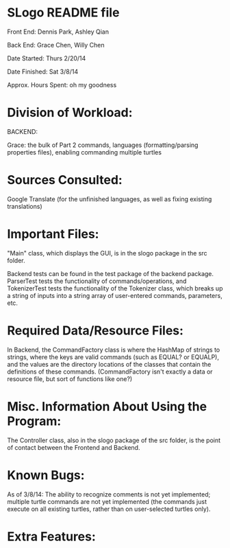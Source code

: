 SLogo README file
=====

Front End: Dennis Park, Ashley Qian

Back End: Grace Chen, Willy Chen


Date Started: Thurs 2/20/14

Date Finished: Sat 3/8/14

Approx. Hours Spent: oh my goodness


Division of Workload:
===

BACKEND:

Grace: the bulk of Part 2 commands, languages (formatting/parsing properties files), 
enabling commanding multiple turtles

Sources Consulted:
===
Google Translate (for the unfinished languages, as well as fixing existing 
translations)

Important Files:
===
"Main" class, which displays the GUI, is in the slogo package in the src folder.

Backend tests can be found in the test package of the backend package. ParserTest
tests the functionality of commands/operations, and TokenizerTest tests the 
functionality of the Tokenizer class, which breaks up a string of inputs into a string
array of user-entered commands, parameters, etc.

Required Data/Resource Files:
===
In Backend, the CommandFactory class is where the HashMap of strings to strings, where
the keys are valid commands (such as EQUAL? or EQUALP), and the values are the 
directory locations of the classes that contain the definitions of these commands. 
(CommandFactory isn't exactly a data or resource file, but sort of functions like 
one?)

Misc. Information About Using the Program:
===
The Controller class, also in the slogo package of the src folder, is the point of 
contact between the Frontend and Backend.

Known Bugs:
===
As of 3/8/14: The ability to recognize comments is not yet implemented; multiple 
turtle commands are not yet implemented (the commands just execute on all existing
turtles, rather than on user-selected turtles only).

Extra Features:
===
